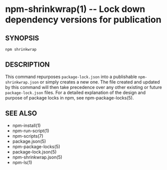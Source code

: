 npm-shrinkwrap(1) -- Lock down dependency versions for publication
=====================================================

## SYNOPSIS

    npm shrinkwrap

## DESCRIPTION

This command repurposes `package-lock.json` into a publishable
`npm-shrinkwrap.json` or simply creates a new one. The file created and updated
by this command will then take precedence over any other existing or future
`package-lock.json` files. For a detailed explanation of the design and purpose
of package locks in npm, see npm-package-locks(5).

## SEE ALSO

* npm-install(1)
* npm-run-script(1)
* npm-scripts(7)
* package.json(5)
* npm-package-locks(5)
* package-lock.json(5)
* npm-shrinkwrap.json(5)
* npm-ls(1)
